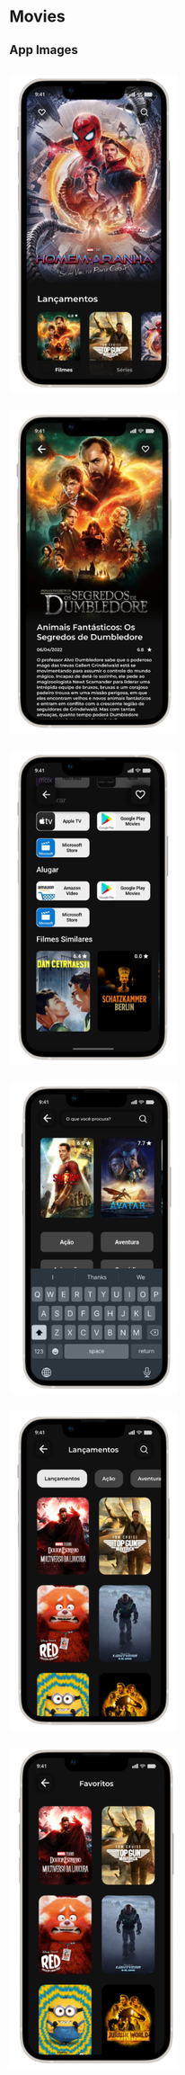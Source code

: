 # Movies

## App Images

<div style="display:flex; flex-wrap: wrap;">
  
<img
  src="/home-removebg-preview.png"
  style="max-width: 300px">

<img
  src="/detalhes-1-removebg-preview.png"
  style="max-width: 300px">

<img
  src="/detalhes-2-removebg-preview.png"
  style="max-width: 300px">

<img
  src="/pesquisa-removebg-preview.png"
  style="max-width: 300px">

<img
  src="/categorias-removebg-preview.png"
  style="max-width: 300px">

<img
  src="/favoritos-removebg-preview.png"
  style="max-width: 300px">
  
</div>
